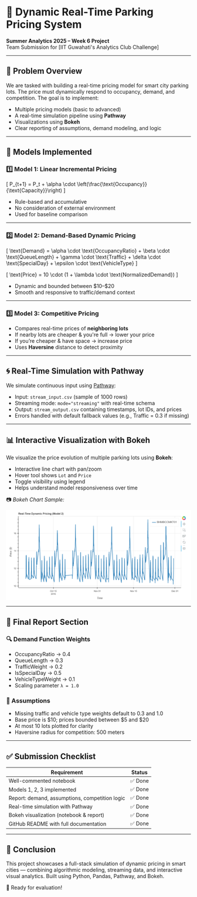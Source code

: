 # 🚗 Dynamic Real-Time Parking Pricing System

**Summer Analytics 2025 – Week 6 Project**  
Team Submission for [IIT Guwahati's Analytics Club Challenge]

---

## 📌 Problem Overview

We are tasked with building a real-time pricing model for smart city parking lots. The price must dynamically respond to occupancy, demand, and competition. The goal is to implement:

- Multiple pricing models (basic to advanced)
- A real-time simulation pipeline using **Pathway**
- Visualizations using **Bokeh**
- Clear reporting of assumptions, demand modeling, and logic

---

## 🧠 Models Implemented

### 1️⃣ Model 1: Linear Incremental Pricing

\[
P_{t+1} = P_t + \alpha \cdot \left(\frac{\text{Occupancy}}{\text{Capacity}}\right)
\]

- Rule-based and accumulative
- No consideration of external environment
- Used for baseline comparison

---

### 2️⃣ Model 2: Demand-Based Dynamic Pricing

\[
\text{Demand} = \alpha \cdot \text{OccupancyRatio} + \beta \cdot \text{QueueLength} + \gamma \cdot \text{Traffic} + \delta \cdot \text{SpecialDay} + \epsilon \cdot \text{VehicleType}
\]

\[
\text{Price} = 10 \cdot (1 + \lambda \cdot \text{NormalizedDemand})
\]

- Dynamic and bounded between \$10–\$20
- Smooth and responsive to traffic/demand context

---

### 3️⃣ Model 3: Competitive Pricing

- Compares real-time prices of **neighboring lots**
- If nearby lots are cheaper & you're full → lower your price
- If you’re cheaper & have space → increase price
- Uses **Haversine** distance to detect proximity

---

## 🌀 Real-Time Simulation with Pathway

We simulate continuous input using [Pathway](https://github.com/pathwaycom/pathway):

- Input: `stream_input.csv` (sample of 1000 rows)
- Streaming mode: `mode="streaming"` with real-time schema
- Output: `stream_output.csv` containing timestamps, lot IDs, and prices
- Errors handled with default fallback values (e.g., Traffic = 0.3 if missing)

---

## 📊 Interactive Visualization with Bokeh

We visualize the price evolution of multiple parking lots using **Bokeh**:

- Interactive line chart with pan/zoom
- Hover tool shows `Lot` and `Price`
- Toggle visibility using legend
- Helps understand model responsiveness over time

📷 *Bokeh Chart Sample:*

![Real-Time Price Chart](bokeh_chart.png)  <!-- Replace with actual screenshot filename -->

---

## 🧾 Final Report Section

### 🔍 Demand Function Weights

- OccupancyRatio → 0.4  
- QueueLength → 0.3  
- TrafficWeight → 0.2  
- IsSpecialDay → 0.5  
- VehicleTypeWeight → 0.1  
- Scaling parameter `λ = 1.0`

### 🔐 Assumptions

- Missing traffic and vehicle type weights default to 0.3 and 1.0
- Base price is \$10; prices bounded between \$5 and \$20
- At most 10 lots plotted for clarity
- Haversine radius for competition: 500 meters

---

## ✅ Submission Checklist

| Requirement                                     | Status |
|------------------------------------------------|--------|
| Well-commented notebook                        | ✅ Done |
| Models 1, 2, 3 implemented                      | ✅ Done |
| Report: demand, assumptions, competition logic | ✅ Done |
| Real-time simulation with Pathway              | ✅ Done |
| Bokeh visualization (notebook & report)        | ✅ Done |
| GitHub README with full documentation          | ✅ Done |

---

## 🏁 Conclusion

This project showcases a full-stack simulation of dynamic pricing in smart cities — combining algorithmic modeling, streaming data, and interactive visual analytics. Built using Python, Pandas, Pathway, and Bokeh.

🚀 Ready for evaluation!
